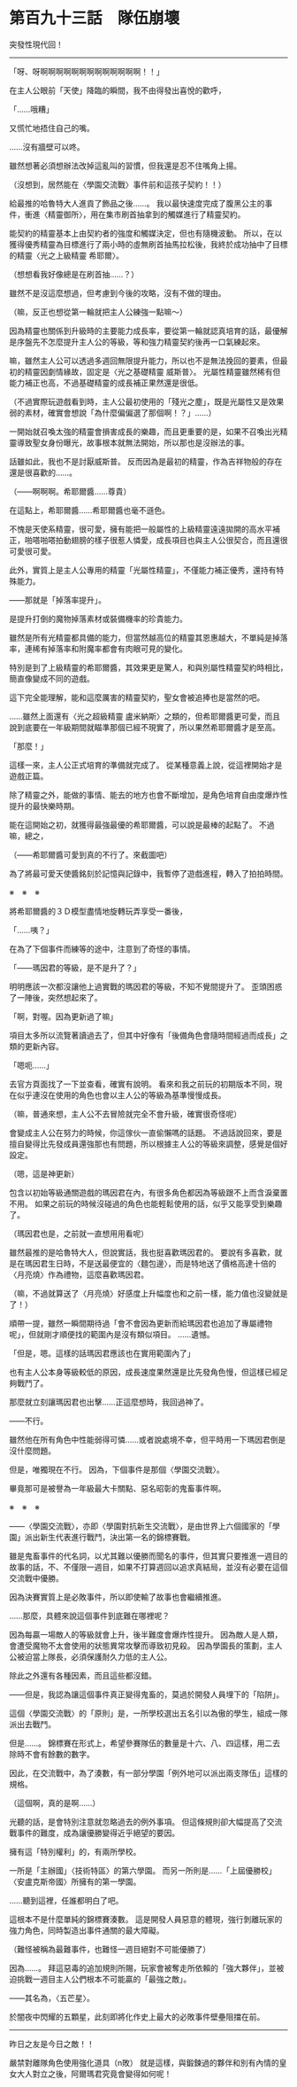 # 第百九十三話　隊伍崩壞

突發性現代回！

---

「呀、呀啊啊啊啊啊啊啊啊啊啊啊啊啊！！」

在主人公眼前「天使」降臨的瞬間，我不由得發出喜悅的歡呼，

「……哦糟」

又慌忙地捂住自己的嘴。

……沒有牆壁可以咚。

雖然想著必須想辦法改掉這亂叫的習慣，但我還是忍不住嘴角上揚。

（沒想到，居然能在〈學園交流戰〉事件前和這孩子契約！！）

給最推的哈魯特大人進貢了飾品之後……。
我以最快速度完成了腹黑公主的事件，衝進〈精靈御所〉，用在集市刷首抽拿到的觸媒進行了精靈契約。

能契約的精靈基本上由契約者的強度和觸媒決定，但也有隨機波動。
所以，在以獲得優秀精靈為目標進行了兩小時的虛無刷首抽馬拉松後，我終於成功抽中了目標的精靈〈光之上級精靈 希耶爾〉。

（想想看我好像總是在刷首抽……？）

雖然不是沒這麼想過，但考慮到今後的攻略，沒有不做的理由。

（嘛，反正也想從第一輪就把主人公練強一點嘛～）

因為精靈也關係到升級時的主要能力成長率，要從第一輪就認真培育的話，最優解是序盤先不怎麼提升主人公的等級，等和強力精靈契約後再一口氣練起來。

嘛，雖然主人公可以透過多週回無限提升能力，所以也不是無法挽回的要素，但最初的精靈因劇情緣故，固定是〈光之基礎精靈 威斯普〉。
光屬性精靈雖然稀有但能力補正也高，不過基礎精靈的成長補正果然還是很低。

（不過實際玩遊戲看到時，主人公最初使用的「殘光之塵」，既是光屬性又是效果弱的素材，確實會想說「為什麼偏偏選了那個啊！？」……）

一開始就召喚太強的精靈會損害成長的樂趣，而且更重要的是，如果不召喚出光精靈導致聖女身份曝光，故事根本就無法開始，所以那也是沒辦法的事。

話雖如此，我也不是討厭威斯普。
反而因為是最初的精靈，作為吉祥物般的存在還是很喜歡的……。

（――啊啊啊。希耶爾醬……尊貴）

在這點上，希耶爾醬……希耶爾醬也毫不遜色。

不愧是天使系精靈，很可愛，擁有能把一般屬性的上級精靈遠遠拋開的高水平補正，啪嗒啪嗒拍動翅膀的樣子很惹人憐愛，成長項目也與主人公很契合，而且還很可愛很可愛。

此外，實質上是主人公專用的精靈「光屬性精靈」，不僅能力補正優秀，還持有特殊能力。

――那就是「掉落率提升」。

是提升打倒的魔物掉落素材或裝備機率的珍貴能力。

雖然是所有光精靈都具備的能力，但當然越高位的精靈其恩惠越大，不單純是掉落率，連稀有掉落率和附魔率都會有肉眼可見的變化。

特別是到了上級精靈的希耶爾醬，其效果更是驚人，和與別屬性精靈契約時相比，簡直像變成不同的遊戲。

這下完全能理解，能和這麼厲害的精靈契約，聖女會被追捧也是當然的吧。

……雖然上面還有〈光之超級精靈 盧米納斯〉之類的，但希耶爾醬更可愛，而且說到底要在一年級期間就瞄準那個已經不現實了，所以果然希耶爾醬才是至高。

「那麼！」

這樣一來，主人公正式培育的準備就完成了。
從某種意義上說，從這裡開始才是遊戲正篇。

除了精靈之外，能做的事情、能去的地方也會不斷增加，是角色培育自由度爆炸性提升的最快樂時期。

能在這開始之初，就獲得最強最優的希耶爾醬，可以說是最棒的起點了。
不過嘛，總之，

（――希耶爾醬可愛到真的不行了。來截圖吧）

為了將最可愛天使醬銘刻於記憶與記錄中，我暫停了遊戲進程，轉入了拍拍時間。

※　※　※

將希耶爾醬的３Ｄ模型盡情地旋轉玩弄享受一番後，

「……咦？」

在為了下個事件而練等的途中，注意到了奇怪的事情。

「――瑪因君的等級，是不是升了？」

明明應該一次都沒讓他上過實戰的瑪因君的等級，不知不覺間提升了。
歪頭困惑了一陣後，突然想起來了。

「啊，對喔。因為更新過了嘛」

項目太多所以流覽著讀過去了，但其中好像有「後備角色會隨時間經過而成長」之類的更新內容。

「嗯呃……」

去官方頁面找了一下並查看，確實有說明。
看來和我之前玩的初期版本不同，現在似乎連沒在使用的角色也會以主人公的等級為基準慢慢成長。

（嘛，普通來想，主人公不去冒險就完全不會升級，確實很奇怪呢）

會變成主人公在努力的時候，你這傢伙一直偷懶嗎的話題。
不過話說回來，要是擅自變得比先發成員還強那也有問題，所以根據主人公的等級來調整，感覺是個好設定。

（嗯，這是神更新）

包含以初始等級通關遊戲的瑪因君在內，有很多角色都因為等級跟不上而含淚棄置不用。
如果之前玩的時候沒碰過的角色也能輕鬆使用的話，似乎又能享受到樂趣了。

（瑪因君也是，之前就一直想用用看呢）

雖然最推的是哈魯特大人，但說實話，我也挺喜歡瑪因君的。
要說有多喜歡，就是在瑪因君生日時，不是送最便宜的〈麵包邊〉，而是特地送了價格高達十倍的〈月亮燒〉作為禮物，這麼喜歡瑪因君。

（嘛，不過就算送了〈月亮燒〉好感度上升幅度也和之前一樣，能力值也沒變就是了！）

順帶一提，雖然一瞬間期待過「會不會因為更新而給瑪因君也追加了專屬禮物呢」，但就剛才順便找的範圍內是沒有類似項目。
……遺憾。

「但是，嗯。這樣的話瑪因君應該也在實用範圍內了」

也有主人公本身等級較低的原因，成長速度果然還是比先發角色慢，但這樣已經足夠戰鬥了。

那麼就立刻讓瑪因君也出擊……正這麼想時，我回過神了。

――不行。

雖然他在所有角色中性能弱得可憐……或者說處境不幸，但平時用一下瑪因君倒是沒什麼問題。

但是，唯獨現在不行。
因為，下個事件是那個〈學園交流戰〉。

畢竟那可是被譽為一年級最大卡關點、惡名昭彰的鬼畜事件啊。

※　※　※

――〈學園交流戰〉，亦即〈學園對抗新生交流戰〉，是由世界上六個國家的「學園」派出新生代表進行戰鬥，決出第一名的錦標賽戰。

雖是鬼畜事件的代名詞，以尤其難以優勝而聞名的事件，但其實只要推進一週目的故事的話，不、不僅限一週目，如果不打算週回以追求真結局，並沒有必要在這個交流戰中優勝。

因為決賽實質上是必敗事件，所以即使輸了故事也會繼續推進。

……那麼，具體來說這個事件到底難在哪裡呢？

因為每贏一場敵人的等級就會上升，後半難度會爆炸性提升。
因為敵人是人類，會遭受魔物不太會使用的狀態異常攻擊而導致初見殺。
因為學園長的策劃，主人公被迫當上隊長，必須保護耐久力低的主人公。

除此之外還有各種因素，而且這些都沒錯。

――但是，我認為讓這個事件真正變得鬼畜的，莫過於開發人員埋下的「陷阱」。

這個〈學園交流戰〉的「原則」是，一所學校選出五名引以為傲的學生，組成一隊派出去戰鬥。

但是……。
錦標賽在形式上，希望參賽隊伍的數量是十六、八、四這樣，用二去除時不會有餘數的數字。

因此，在交流戰中，為了湊數，有一部分學園「例外地可以派出兩支隊伍」這樣的規格。

（這個啊，真的是啊……）

光聽的話，是會特別注意就忽略過去的例外事項。
但這條規則卻大幅提高了交流戰事件的難度，成為讓優勝變得近乎絕望的要因。

擁有這「特別權利」的，有兩所學校。

一所是「主辦國」〈技術特區〉的第六學園。
而另一所則是……「上屆優勝校」〈安盧克斯帝國〉所擁有的第一學園。

……聽到這裡，任誰都明白了吧。

這根本不是什麼單純的錦標賽湊數。
這是開發人員惡意的體現，強行剝離玩家的強力角色，同時製造出事件通關的最大障礙。

（難怪被稱為最難事件，也難怪一週目絕對不可能優勝了）

因為……。
拜這惡毒的追加規則所賜，玩家會被奪走所依賴的「強大夥伴」，並被迫挑戰一週目主人公們根本不可能贏的「最強之敵」。

――其名為，〈五芒星〉。

於闇夜中閃耀的五顆星，此刻即將化作史上最大的必敗事件壁壘阻擋在前。

---

昨日之友是今日之敵！！

嚴禁對離隊角色使用強化道具（n敗）
就是這樣，與鍛鍊過的夥伴和別有內情的皇女大人對立之後，阿爾瑪君究竟會變得如何呢！